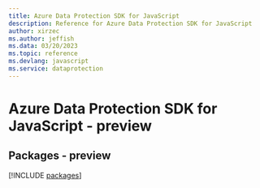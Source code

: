```yaml
---
title: Azure Data Protection SDK for JavaScript
description: Reference for Azure Data Protection SDK for JavaScript
author: xirzec
ms.author: jeffish
ms.data: 03/20/2023
ms.topic: reference
ms.devlang: javascript
ms.service: dataprotection
---
```

# Azure Data Protection SDK for JavaScript - preview
## Packages - preview
[!INCLUDE [packages](data-protection-index.md)]